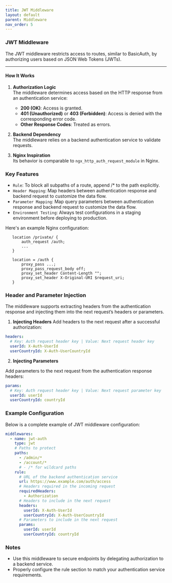 ```yaml
---
title: JWT Middleware
layout: default
parent: Middleware
nav_order: 5
---
```



### JWT Middleware

The JWT middleware restricts access to routes, similar to BasicAuth, by authorizing users based on JSON Web Tokens (JWTs).

---

#### How It Works

1. **Authorization Logic**  
   The middleware determines access based on the HTTP response from an authentication service:
    - **200 (OK)**: Access is granted.
    - **401 (Unauthorized)** or **403 (Forbidden)**: Access is denied with the corresponding error code.
    - **Other Response Codes**: Treated as errors.

2. **Backend Dependency**  
   The middleware relies on a backend authentication service to validate requests.

3. **Nginx Inspiration**  
   Its behavior is comparable to `ngx_http_auth_request_module` in Nginx. 

### Key Features
- `Rule`: To block all subpaths of a route, append /* to the path explicitly.
- `Header Mapping`: Map headers between authentication response and backend request to customize the data flow.
- `Parameter Mapping`: Map query parameters between authentication response and backend request to customize the data flow.
- `Environment Testing`: Always test configurations in a staging environment before deploying to production.

Here's an example Nginx configuration:

```
   location /private/ {
       auth_request /auth;
       ...
   }

   location = /auth {
       proxy_pass ...;
       proxy_pass_request_body off;
       proxy_set_header Content-Length "";
       proxy_set_header X-Original-URI $request_uri;
   }
```

### Header and Parameter Injection

The middleware supports extracting headers from the authentication response and injecting them into the next request’s headers or parameters.

1. **Injecting Headers**
Add headers to the next request after a successful authorization:

```yaml
headers:
  # Key: Auth request header key | Value: Next request header key
  userId: X-Auth-UserId
  userCountryId: X-Auth-UserCountryId
```

2. **Injecting Parameters**
   
Add parameters to the next request from the authentication response headers:

```yaml
params:
  # Key: Auth request header key | Value: Next request parameter key
  userId: userId
  userCountryId: countryId
```

### Example Configuration

Below is a complete example of JWT middleware configuration:

```yaml
middlewares:
  - name: jwt-auth
    type: jwt
    # Paths to protect
    paths:
      - /admin/*
      - /account/*
      # - /* for wildcard paths
    rule:
      # URL of the backend authentication service
      url: https://www.example.com/auth/access
      # Headers required in the incoming request
      requiredHeaders:
        - Authorization
      # Headers to include in the next request
      headers:
        userId: X-Auth-UserId
        userCountryId: X-Auth-UserCountryId
      # Parameters to include in the next request
      params:
        userId: userId
        userCountryId: countryId

```

### Notes

- Use this middleware to secure endpoints by delegating authorization to a backend service.
- Properly configure the rule section to match your authentication service requirements.